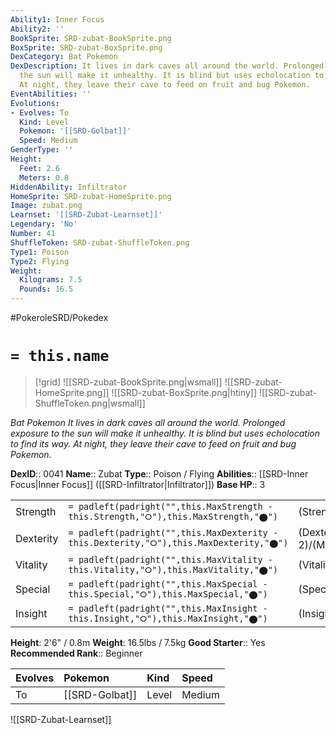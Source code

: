 ```yaml
---
Ability1: Inner Focus
Ability2: ''
BookSprite: SRD-zubat-BookSprite.png
BoxSprite: SRD-zubat-BoxSprite.png
DexCategory: Bat Pokemon
DexDescription: It lives in dark caves all around the world. Prolonged exposure to
  the sun will make it unhealthy. It is blind but uses echolocation to find its way.
  At night, they leave their cave to feed on fruit and bug Pokemon.
EventAbilities: ''
Evolutions:
- Evolves: To
  Kind: Level
  Pokemon: '[[SRD-Golbat]]'
  Speed: Medium
GenderType: ''
Height:
  Feet: 2.6
  Meters: 0.8
HiddenAbility: Infiltrator
HomeSprite: SRD-zubat-HomeSprite.png
Image: zubat.png
Learnset: '[[SRD-Zubat-Learnset]]'
Legendary: 'No'
Number: 41
ShuffleToken: SRD-zubat-ShuffleToken.png
Type1: Poison
Type2: Flying
Weight:
  Kilograms: 7.5
  Pounds: 16.5
---
```


#PokeroleSRD/Pokedex

# `= this.name`

> [!grid]
> ![[SRD-zubat-BookSprite.png|wsmall]]
> ![[SRD-zubat-HomeSprite.png]]
> ![[SRD-zubat-BoxSprite.png|htiny]]
> ![[SRD-zubat-ShuffleToken.png|wsmall]]


*Bat Pokemon*
*It lives in dark caves all around the world. Prolonged exposure to the sun will make it unhealthy. It is blind but uses echolocation to find its way. At night, they leave their cave to feed on fruit and bug Pokemon.*

**DexID**:: 0041
**Name**:: Zubat
**Type**:: Poison / Flying
**Abilities**:: [[SRD-Inner Focus|Inner Focus]] ([[SRD-Infiltrator|Infiltrator]])
**Base HP**:: 3

|           |                                                                                        |                                          |
| --------- | -------------------------------------------------------------------------------------- | ---------------------------------------- |
| Strength  | `= padleft(padright("",this.MaxStrength - this.Strength,"⭘"),this.MaxStrength,"⬤")`    | (Strength::2)/(MaxStrength::4)   |
| Dexterity | `= padleft(padright("",this.MaxDexterity - this.Dexterity,"⭘"),this.MaxDexterity,"⬤")` | (Dexterity:: 2)/(MaxDexterity::4) |
| Vitality  | `= padleft(padright("",this.MaxVitality - this.Vitality,"⭘"),this.MaxVitality,"⬤")`    | (Vitality::1)/(MaxVitality::3)   |
| Special   | `= padleft(padright("",this.MaxSpecial - this.Special,"⭘"),this.MaxSpecial,"⬤")`       | (Special::1)/(MaxSpecial::3)     |
| Insight   | `= padleft(padright("",this.MaxInsight - this.Insight,"⭘"),this.MaxInsight,"⬤")`       | (Insight::1)/(MaxInsight::3)     |

**Height**: 2'6" / 0.8m
**Weight**: 16.5lbs / 7.5kg
**Good Starter**:: Yes
**Recommended Rank**:: Beginner

| Evolves   | Pokemon        | Kind   | Speed   |
|:----------|:---------------|:-------|:--------|
| To        | [[SRD-Golbat]] | Level  | Medium  |

![[SRD-Zubat-Learnset]]